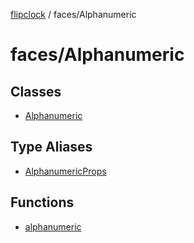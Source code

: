 [flipclock](../../index.md) / faces/Alphanumeric

# faces/Alphanumeric

## Classes

- [Alphanumeric](classes/Alphanumeric.md)

## Type Aliases

- [AlphanumericProps](type-aliases/AlphanumericProps.md)

## Functions

- [alphanumeric](functions/alphanumeric.md)
